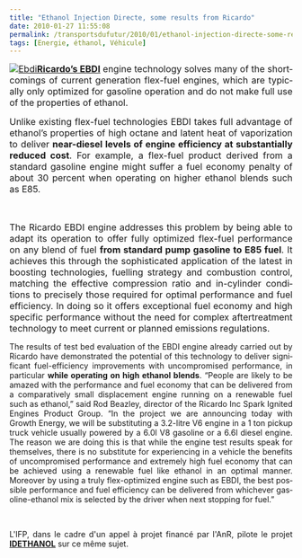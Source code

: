 ```yaml
---
title: "Ethanol Injection Directe, some results from Ricardo"
date: 2010-01-27 11:55:08
permalink: /transportsdufutur/2010/01/ethanol-injection-directe-some-results-from-ricardo.html
tags: [Energie, éthanol, Véhicule]
---
```


<p align="justify" class="MsoNormal"><span lang="EN-GB"><font size="3"><a href="https://gabrielplassat.github.io/transportsdufutur/wp-content/uploads/sites/6/old/6a0120a66d2ad4970b0120a81687ef970b-pi.jpg" rel="lightbox"><img alt="Ebdi" border="0" class="asset asset-image at-xid-6a0120a66d2ad4970b0120a81687ef970b " src="/wp-content/uploads/sites/6/old/6a0120a66d2ad4970b0120a81687ef970b-500pi.jpg" title="Ebdi" /></a><strong><span style="text-decoration: underline"><a href="http://www.typepad.com/site/blogs/6a0120a66d2ad4970b0128756e7ed4970c/post/compose" target="_blank">Ricardo’s EBDI</a></span></strong> engine technology solves many of the shortcomings of current generation flex-fuel engines, which are typically only optimized for gasoline operation and do not make full use of the properties of ethanol. </font></span></p> <p align="justify" class="MsoNormal"><span lang="EN-GB"><font size="3"></font></span></p> <p align="justify" class="MsoNormal"><span lang="EN-GB"><font size="3">Unlike existing flex-fuel technologies EBDI takes full advantage of ethanol’s properties of high octane and latent heat of vaporization to deliver <strong>near-diesel levels of engine efficiency at substantially reduced cost</strong>. For example, a flex-fuel product derived from a standard gasoline engine might suffer a fuel economy penalty of about 30 percent when operating on higher ethanol blends such as E85. </font></span></p> <p align="justify" class="MsoNormal"><span lang="EN-GB"><font size="3">  </font></span></p>   <!--more-->  <p align="justify" class="MsoNormal"><span lang="EN-GB"><font size="3">The Ricardo EBDI engine addresses this problem by being able to adapt its operation to offer fully optimized flex-fuel performance on any blend of fuel <strong>from standard pump gasoline to E85 fuel</strong>. It achieves this through the sophisticated application of the latest in boosting technologies, fuelling strategy and combustion control, matching the effective compression ratio and in-cylinder conditions to precisely those required for optimal performance and fuel efficiency. In doing so it offers exceptional fuel economy and high specific performance without the need for complex aftertreatment technology to meet current or planned emissions regulations. </font></span></p> <p align="justify" class="MsoNormal"><span lang="EN-GB"><font size="3"></font></span></p> <p align="justify" class="MsoNormal"><span lang="EN-GB">The results of test bed evaluation of the EBDI engine already carried out by Ricardo have demonstrated the potential of this technology to deliver significant fuel-efficiency improvements with uncompromised performance, in particular <strong>while operating on high ethanol blends</strong>. “People are likely to be amazed with the performance and fuel economy that can be delivered from a comparatively small displacement engine running on a renewable fuel such as ethanol,” said Rod Beazley, director of the Ricardo Inc Spark Ignited Engines Product Group. “In the project we are announcing today with Growth Energy, we will be substituting a 3.2-litre V6 engine in a 1 ton pickup truck vehicle usually powered by a 6.0l V8 gasoline or a 6.6l diesel engine. The reason we are doing this is that while the engine test results speak for themselves, there is no substitute for experiencing in a vehicle the benefits of uncompromised performance and extremely high fuel economy that can be achieved using a renewable fuel like ethanol in an optimal manner. Moreover by using a truly flex-optimized engine such as EBDI, the best possible performance and fuel efficiency can be delivered from whichever gasoline-ethanol mix is selected by the driver when next stopping for fuel.”</span></p> <p align="justify" class="MsoNormal"><span lang="EN-GB"></span> </p> <p align="justify" class="MsoNormal"><span lang="EN-GB">L'IFP, dans le cadre d'un appel à projet financé par l'AnR, pilote le projet <strong><a href="https://gabrielplassat.github.io/transportsdufutur/wp-content/uploads/sites/6/2010/01/PREDIT-VPE-resumes-2007.pdf" target="_blank">IDETHANOL</a></strong> sur ce même sujet.</span></p> <p></p>
